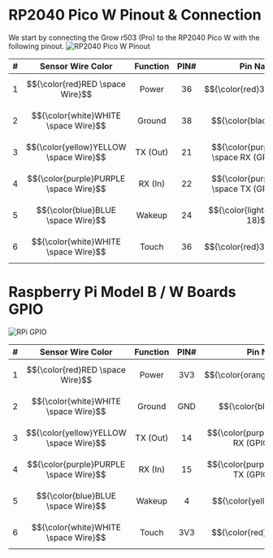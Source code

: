 # RP2040 Pico W Pinout & Connection
We start by connecting the Grow r503 (Pro) to the RP2040 Pico W with the following pinout.
![RP2040 Pico W Pinout](https://www.raspberrypi.com/documentation/microcontrollers/images/picow-pinout.svg)

| # | Sensor Wire Color                      | Function |  PIN#  | Pin Name                                      |
| - |                  :---:                 |   :---:  |  :---: |                :---:                          |
| 1 | $${\color{red}RED \space Wire}$$       | Power    |   36   | $${\color{red}3V3(OUT)}$$                     |
| 2 | $${\color{white}WHITE \space Wire}$$   | Ground   |   38   | $${\color{black}GND}$$                        |
| 3 | $${\color{yellow}YELLOW \space Wire}$$ | TX (Out) |   21   | $${\color{purple}UART0 \space RX (GPIO 17)}$$ |
| 4 | $${\color{purple}PURPLE \space Wire}$$ | RX (In)  |   22   | $${\color{purple}UART0 \space TX (GPIO 16)}$$ |
| 5 | $${\color{blue}BLUE \space Wire}$$     | Wakeup   |   24   | $${\color{lightgreen}GPIO 18}$$               |
| 6 | $${\color{white}WHITE \space Wire}$$   | Touch    |   36   | $${\color{red}3V3(OUT)}$$                     |

# Raspberry Pi Model B / W Boards GPIO
![RPi GPIO](https://www.raspberrypi.com/documentation/computers/images/GPIO.png)

| # | Sensor Wire Color                      | Function |   PIN#  | Pin Name                                      |
| - |                  :---:                 |   :---:  |   :---: |                :---:                          |
| 1 | $${\color{red}RED \space Wire}$$       | Power    |   3V3   | $${\color{orange}3V3(OUT)}$$                  |
| 2 | $${\color{white}WHITE \space Wire}$$   | Ground   |   GND   | $${\color{black}GND}$$                        |
| 3 | $${\color{yellow}YELLOW \space Wire}$$ | TX (Out) |    14   | $${\color{purple}UART \space RX (GPIO 14)}$$  |
| 4 | $${\color{purple}PURPLE \space Wire}$$ | RX (In)  |    15   | $${\color{purple}UART \space TX (GPIO 15)}$$  |
| 5 | $${\color{blue}BLUE \space Wire}$$     | Wakeup   |     4   | $${\color{yellow}GPIO 4}$$                    |
| 6 | $${\color{white}WHITE \space Wire}$$   | Touch    |   3V3   | $${\color{red}3V3(OUT)}$$                     |
